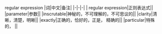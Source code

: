  regular expression
|词|中文|备注|
|-|-|-|
| regular expression|正则表达式||
|parameter|参数||
|inscrutable|神秘的，不可理解的，不可思议的||
|clarity|清晰，清楚，明晰||
|exactly|正确的，恰好的，正是， 精确的||
|particular|特殊的， ||
